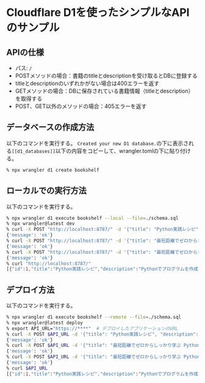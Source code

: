 # Cloudflare D1を使ったシンプルなAPIのサンプル
## APIの仕様
* パス: `/`
* POSTメソッドの場合：書籍のtitleとdescriptionを受け取るとDBに登録する
* titleとdescriptionのいずれかがない場合は400エラーを返す
* GETメソッドの場合：DBに保存されている書籍情報（titleとdescription）を取得する
* POST、GET以外のメソッドの場合：405エラーを返す

## データベースの作成方法
以下のコマンドを実行する。
`Created your new D1 database.`の下に表示される`[[d1_databases]]`以下の内容をコピーして、wrangler.tomlの下に貼り付ける。

```bash
% npx wrangler d1 create bookshelf
```

## ローカルでの実行方法
以下のコマンドを実行する。

```bash
% npx wrangler d1 execute bookshelf --local --file=./schema.sql
% npx wrangler@latest dev
% curl -X POST "http://localhost:8787/" -d '{"title": "Python実践レシピ", "description": "Pythonでプログラムを作成するときに役立つ機能とライブラリを網羅した、実践的なレシピ集です。"}'
{'message': 'ok'}
% curl -X POST "http://localhost:8787/" -d '{"title": "最短距離でゼロからしっかり学ぶ Python入門 必修編", "description": "プログラミング環境の用意，基本的なプログラムの書き方に始まり，リスト，辞書，クラス，関数といった基礎的な知識からエラー処理，テストコードの書き方までを演習問題を交えながら，わかりやすく解説します。"}'
{'message': 'ok'}
% curl -X POST "http://localhost:8787/" -d '{"title": "最短距離でゼロからしっかり学ぶ Python入門 実践編", "description": "「エイリアン侵略ゲーム」「データの可視化」「Webアプリケーション」という3つのプロジェクトにチャレンジします。"}'
{'message': 'ok'}
% curl "http://localhost:8787/"
[{"id":1,"title":"Python実践レシピ","description":"Pythonでプログラムを作成するときに役立つ機能とライブラリを網羅した、実践的なレシピ集です。"},{"id":2,"title":"最短距離でゼロからしっかり学ぶ Python入門 必修編","description":"プログラミング環境の用意，基本的なプログラムの書き方に始まり，リスト，辞書，クラス，関数といった基礎的な知識からエラー処理，テストコードの書き方までを演習問題を交えながら，わかりやすく解説します。"},{"id":3,"title":"最短距離でゼロからしっかり学ぶ Python入門 実践編","description":"「エイリアン侵略ゲーム」「データの可視化」「Webアプリケーション」という3つのプロジェクトにチャレンジします。"}]
```

## デプロイ方法
以下のコマンドを実行する。

```bash
% npx wrangler d1 execute bookshelf --remote --file=./schema.sql
% npx wrangler@latest deploy
% export API_URL="https://****"  # デプロイしたアプリケーションのURL
% curl -X POST $API_URL -d '{"title": "Python実践レシピ", "description": "Pythonでプログラムを作成するときに役立つ機能とライブラリを網羅した、実践的なレシピ集です。"}'
{'message': 'ok'}
% curl -X POST $API_URL -d '{"title": "最短距離でゼロからしっかり学ぶ Python入門 必修編", "description": "プログラミング環境の用意，基本的なプログラムの書き方に始まり，リスト，辞書，クラス，関数といった基礎的な知識からエラー処理，テストコードの書き方までを演習問題を交えながら，わかりやすく解説します。"}'
{'message': 'ok'}
% curl -X POST $API_URL -d '{"title": "最短距離でゼロからしっかり学ぶ Python入門 実践編", "description": "「エイリアン侵略ゲーム」「データの可視化」「Webアプリケーション」という3つのプロジェクトにチャレンジします。"}'
{'message': 'ok'}
% curl $API_URL
[{"id":1,"title":"Python実践レシピ","description":"Pythonでプログラムを作成するときに役立つ機能とライブラリを網羅した、実践的なレシピ集です。"},{"id":2,"title":"最短距離でゼロからしっかり学ぶ Python入門 必修編","description":"プログラミング環境の用意，基本的なプログラムの書き方に始まり，リスト，辞書，クラス，関数といった基礎的な知識からエラー処理，テストコードの書き方までを演習問題を交えながら，わかりやすく解説します。"},{"id":3,"title":"最短距離でゼロからしっかり学ぶ Python入門 実践編","description":"「エイリアン侵略ゲーム」「データの可視化」「Webアプリケーション」という3つのプロジェクトにチャレンジします。"}]
```
